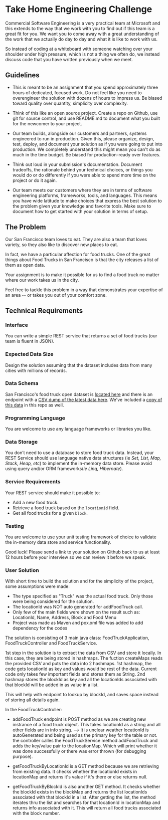 # Take Home Engineering Challenge

Commercial Software Engineering is a very practical team at Microsoft and this extends to the way that we work with you to find out if this team is a great fit for you. We want you to come away with a great understanding of the work that we actually do day to day and what it is like to work with us.

So instead of coding at a whiteboard with someone watching over your shoulder under high pressure, which is not a thing we often do, we instead discuss code that you have written previously when we meet.

## Guidelines

-   This is meant to be an assignment that you spend approximately three hours of dedicated, focused work. Do not feel like you need to overengineer the solution with dozens of hours to impress us. Be biased toward quality over quantity, simplicity over complexity.

-   Think of this like an open source project. Create a repo on Github, use git for source control, and use README.md to document what you built for the newcomer to your project.

-   Our team builds, alongside our customers and partners, systems engineered to run in production. Given this, please organize, design, test, deploy, and document your solution as if you were going to put into production. We completely understand this might mean you can't do as much in the time budget. Be biased for production-ready over features.

-   Think out loud in your submission's documentation. Document tradeoffs, the rationale behind your technical choices, or things you would do or do differently if you were able to spend more time on the project or do it again.

-   Our team meets our customers where they are in terms of software engineering platforms, frameworks, tools, and languages. This means you have wide latitude to make choices that express the best solution to the problem given your knowledge and favorite tools. Make sure to document how to get started with your solution in terms of setup.

## The Problem

Our San Francisco team loves to eat. They are also a team that loves variety, so they also like to discover new places to eat.

In fact, we have a particular affection for food trucks. One of the great things about Food Trucks in San Francisco is that the city releases a list of them as open data.

Your assignment is to make it possible for us to find a food truck no matter where our work takes us in the city.

Feel free to tackle this problem in a way that demonstrates your expertise of an area -- or takes you out of your comfort zone.

## Technical Requirements

### Interface

You can write a simple REST service that returns a set of food trucks (our team is fluent in JSON).

### Expected Data Size

Design the solution assuming that the dataset includes data from many cities with millions of records.

### Data Schema

San Francisco's food truck open dataset is [located here](https://data.sfgov.org/Economy-and-Community/Mobile-Food-Facility-Permit/rqzj-sfat/data) and there is an endpoint with a [CSV dump of the latest data here](https://data.sfgov.org/api/views/rqzj-sfat/rows.csv). We've included a [copy of this data](./Mobile_Food_Facility_Permit.csv) in this repo as well.

### Programming Language 

You are welcome to use any language frameworks or libraries you like. 

### Data Storage

You don’t need to use a database to store food truck data. Instead, your REST Service should use language native data structures (ie _Set, List, Map, Stack, Heap, etc_) to implement the in-memory data store. Please avoid using query and/or ORM frameworks(_ie Linq, Hibernate_).

### Service Requirements

Your REST service should make it possible to:

- Add a new food truck.
- Retrieve a food truck based on the `locationid` field.
- Get all food trucks for a given `block`.

### Testing

You are welcome to use your unit testing framework of choice to validate the in-memory data store and service functionality.

Good luck! Please send a link to your solution on Github back to us at least 12 hours before your interview so we can review it before we speak.

### User Solution

With short time to build the solution and for the simplicity of the project, some assumptions were made:
  - The type specified as "Truck" was the actual food truck. Only those were being considered for the solution.
  - The locationId was NOT auto generated for addFoodTruck call.
  - Only few of the main fields were shown on the result such as: LocationId, Name, Address, Block and Food Menu
  - Project was made as Maven and pox.xml file was added to add dependency for the codes
  
 The solution is consisting of 3 main java class: FoodTruckApplication, FoodTruckController and FoodTruckService.
 
 1st step in the solution is to extract the data from CSV and store it locally. In this case, they are being stored in hashmaps.
 The fuction createMaps reads the provided CSV and puts the data into 2 hashmaps.
 1st hashmap, the code gets locationId as key and values would be rest of the data. Current code only takes few important fields and stores them as String.
 2nd hashmap stores the blockId as key and all the locationIds associated with that blockId will be added in as value in a list.
 
 This will help with endpoint to lookup by blockId, and saves space instead of storing all details again.
 
 
 In the FoodTruckController:
  - addFoodTruck endpoint is POST method as we are creating new instrance of a food truck object. This takes locationId as a string and all other fields       are in info string. --> It is unclear weather locationId is autoGenerated and being used as the primary key for the table or not.
    the controller calles the FoodTruckService method addFoodTruck and adds the key/value pair to the locationMap. Which will print whether it was done       successfully or there was error thrown (for debugging purpose).
    
  - getFoodTruckByLocationId is  a GET method because we are retrieving from existing data. It checks whether the locationId exists in locationMap and         returns it's value if it's there or else returns null.
  - getFoodTruckByBlockId is also another GET method. It checks whether the blockId exists in the blockMap and returns the list locationIds associated         with that blockId in a list. After getting the list, the method iterates thru the list and searches for that locationId in locationMap and returns         info associated with it. This will return all food trucks associated with the block number.


  
  
  
  
  
 
 
